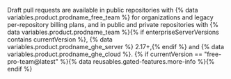 Draft pull requests are available in public repositories with {% data variables.product.prodname_free_team %} for organizations and legacy per-repository billing plans, and in public and private repositories with {% data variables.product.prodname_team %}{% if enterpriseServerVersions contains currentVersion %}, {% data variables.product.prodname_ghe_server %} 2.17+,{% endif %} and {% data variables.product.prodname_ghe_cloud %}. {% if currentVersion == "free-pro-team@latest" %}{% data reusables.gated-features.more-info %}{% endif %}
